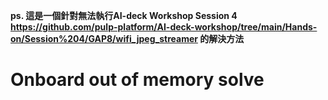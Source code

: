 **ps. 這是一個針對無法執行AI-deck Workshop Session 4 https://github.com/pulp-platform/AI-deck-workshop/tree/main/Hands-on/Session%204/GAP8/wifi_jpeg_streamer 的解決方法**

# Onboard out of memory solve
